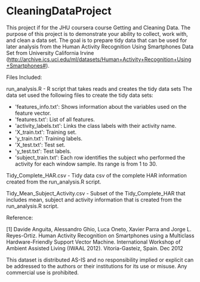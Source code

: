 # CleaningDataProject
This project if for the JHU coursera course Getting and Cleaning Data. The purpose of this project is to demonstrate your ability to collect, work with, and clean a data set. The goal is to prepare tidy data that can be used for later analysis from the Human Activity Recognition Using Smartphones Data Set from University California Irvine (http://archive.ics.uci.edu/ml/datasets/Human+Activity+Recognition+Using+Smartphones#).

Files Included:

run_analysis.R - R script that takes reads and creates the tidy data sets 
The data set used the following files to create the tidy data sets:
- 'features_info.txt': Shows information about the variables used on the feature vector.
- 'features.txt': List of all features.
- 'activity_labels.txt': Links the class labels with their activity name.
- 'X_train.txt': Training set.
- 'y_train.txt': Training labels.
- 'X_test.txt': Test set.
- 'y_test.txt': Test labels.
- 'subject_train.txt': Each row identifies the subject who performed the activity for each window sample. Its range is from 1 to 30. 

Tidy_Complete_HAR.csv - Tidy data csv of the complete HAR information created from the run_analysis.R script.

Tidy_Mean_Subject_Activity.csv - Subset of the Tidy_Complete_HAR that includes mean, subject and activity information that is created from the run_analysis.R script. 


Reference: 

[1] Davide Anguita, Alessandro Ghio, Luca Oneto, Xavier Parra and Jorge L. Reyes-Ortiz. Human Activity Recognition on Smartphones using a Multiclass Hardware-Friendly Support Vector Machine. International Workshop of Ambient Assisted Living (IWAAL 2012). Vitoria-Gasteiz, Spain. Dec 2012

This dataset is distributed AS-IS and no responsibility implied or explicit can be addressed to the authors or their institutions for its use or misuse. Any commercial use is prohibited.

